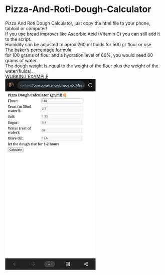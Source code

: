 # Pizza-And-Roti-Dough-Calculator
Pizza And Roti Dough Calculator, just copy the html file to your phone, tabloid or computer!<br/>
If you use bread improver like Ascorbic Acid (Vitamin C) you can still add it to the script.
<br/>
Humidity can be adjusted to aprox 260 ml fluids for 500 gr flour or use <br/>The baker’s percentage formula:<br/> 
for 100 grams of flour and a hydration level of 60%, you would need 60 grams of water. <br />
The dough weight is equal to the weight of the flour plus the weight of the water(fluids).<br/>
<a href="https://raycolt.github.io/Pizza-Dough-Calculator">WORKING EXAMPLE</a><br/>
<img src='https://github.com/RayColt/Pizza-And-Roti-Dough-Calculator/blob/main/image/pdc_.jpg'/>
